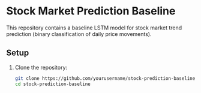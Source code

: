 # Stock Market Prediction Baseline

This repository contains a baseline LSTM model for stock market trend prediction (binary classification of daily price movements).

## Setup

1. Clone the repository:
   ```bash
   git clone https://github.com/yourusername/stock-prediction-baseline.git
   cd stock-prediction-baseline